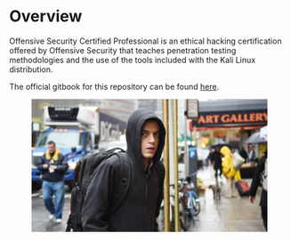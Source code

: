 # Overview

Offensive Security Certified Professional is an ethical hacking certification offered by Offensive Security that teaches penetration testing methodologies and the use of the tools included with the Kali Linux distribution.

The official gitbook for this repository can be found [here](https://jack-king.gitbook.io/oscp/).

<figure><img src=".gitbook/assets/mrrobot.jpg" alt=""><figcaption></figcaption></figure>
